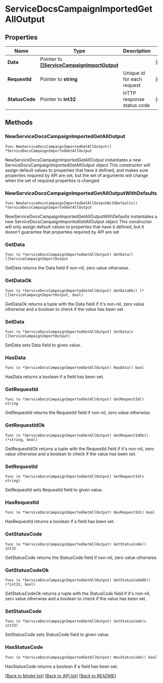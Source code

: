 # ServiceDocsCampaignImportedGetAllOutput

## Properties

Name | Type | Description | Notes
------------ | ------------- | ------------- | -------------
**Data** | Pointer to [**[]ServiceCampaignImportOutput**](ServiceCampaignImportOutput.md) |  | [optional] 
**RequestId** | Pointer to **string** | Unique id for each request | [optional] 
**StatusCode** | Pointer to **int32** | HTTP response status code | [optional] 

## Methods

### NewServiceDocsCampaignImportedGetAllOutput

`func NewServiceDocsCampaignImportedGetAllOutput() *ServiceDocsCampaignImportedGetAllOutput`

NewServiceDocsCampaignImportedGetAllOutput instantiates a new ServiceDocsCampaignImportedGetAllOutput object
This constructor will assign default values to properties that have it defined,
and makes sure properties required by API are set, but the set of arguments
will change when the set of required properties is changed

### NewServiceDocsCampaignImportedGetAllOutputWithDefaults

`func NewServiceDocsCampaignImportedGetAllOutputWithDefaults() *ServiceDocsCampaignImportedGetAllOutput`

NewServiceDocsCampaignImportedGetAllOutputWithDefaults instantiates a new ServiceDocsCampaignImportedGetAllOutput object
This constructor will only assign default values to properties that have it defined,
but it doesn't guarantee that properties required by API are set

### GetData

`func (o *ServiceDocsCampaignImportedGetAllOutput) GetData() []ServiceCampaignImportOutput`

GetData returns the Data field if non-nil, zero value otherwise.

### GetDataOk

`func (o *ServiceDocsCampaignImportedGetAllOutput) GetDataOk() (*[]ServiceCampaignImportOutput, bool)`

GetDataOk returns a tuple with the Data field if it's non-nil, zero value otherwise
and a boolean to check if the value has been set.

### SetData

`func (o *ServiceDocsCampaignImportedGetAllOutput) SetData(v []ServiceCampaignImportOutput)`

SetData sets Data field to given value.

### HasData

`func (o *ServiceDocsCampaignImportedGetAllOutput) HasData() bool`

HasData returns a boolean if a field has been set.

### GetRequestId

`func (o *ServiceDocsCampaignImportedGetAllOutput) GetRequestId() string`

GetRequestId returns the RequestId field if non-nil, zero value otherwise.

### GetRequestIdOk

`func (o *ServiceDocsCampaignImportedGetAllOutput) GetRequestIdOk() (*string, bool)`

GetRequestIdOk returns a tuple with the RequestId field if it's non-nil, zero value otherwise
and a boolean to check if the value has been set.

### SetRequestId

`func (o *ServiceDocsCampaignImportedGetAllOutput) SetRequestId(v string)`

SetRequestId sets RequestId field to given value.

### HasRequestId

`func (o *ServiceDocsCampaignImportedGetAllOutput) HasRequestId() bool`

HasRequestId returns a boolean if a field has been set.

### GetStatusCode

`func (o *ServiceDocsCampaignImportedGetAllOutput) GetStatusCode() int32`

GetStatusCode returns the StatusCode field if non-nil, zero value otherwise.

### GetStatusCodeOk

`func (o *ServiceDocsCampaignImportedGetAllOutput) GetStatusCodeOk() (*int32, bool)`

GetStatusCodeOk returns a tuple with the StatusCode field if it's non-nil, zero value otherwise
and a boolean to check if the value has been set.

### SetStatusCode

`func (o *ServiceDocsCampaignImportedGetAllOutput) SetStatusCode(v int32)`

SetStatusCode sets StatusCode field to given value.

### HasStatusCode

`func (o *ServiceDocsCampaignImportedGetAllOutput) HasStatusCode() bool`

HasStatusCode returns a boolean if a field has been set.


[[Back to Model list]](../README.md#documentation-for-models) [[Back to API list]](../README.md#documentation-for-api-endpoints) [[Back to README]](../README.md)


